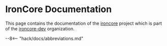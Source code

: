 # IronCore Documentation

This page contains the documentation of the [ironcore](https://github.com/ironcore-dev/ironcore) project which is part 
of the [ironcore-dev](https://github.com/ironcore-dev) organization.

--8<-- "hack/docs/abbreviations.md"
